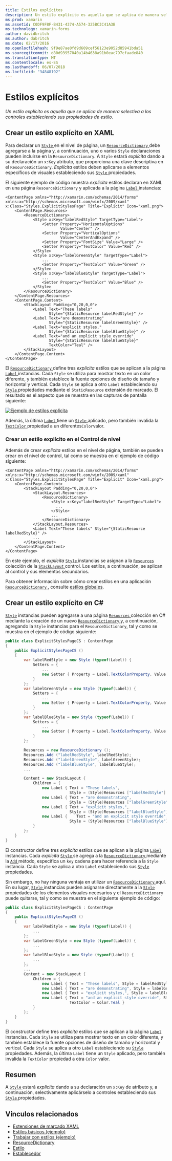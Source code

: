 ```yaml
---
title: Estilos explícitos
description: Un estilo explícito es aquella que se aplica de manera selectiva a los controles estableciendo sus propiedades de estilo.
ms.prod: xamarin
ms.assetid: C0DF9F8F-B431-4374-A574-325BC3C41A3B
ms.technology: xamarin-forms
author: davidbritch
ms.author: dabritch
ms.date: 02/17/2016
ms.openlocfilehash: 9f9e87ae0fd9d609cef56123e9052d85941bda51
ms.sourcegitcommit: d80d93957040a14b4638a91b0eac797cfaade840
ms.translationtype: MT
ms.contentlocale: es-ES
ms.lasthandoff: 06/07/2018
ms.locfileid: "34848192"
---
```

# <a name="explicit-styles"></a>Estilos explícitos

_Un estilo explícito es aquella que se aplica de manera selectiva a los controles estableciendo sus propiedades de estilo._

## <a name="creating-an-explicit-style-in-xaml"></a>Crear un estilo explícito en XAML

Para declarar un [ `Style` ](https://developer.xamarin.com/api/type/Xamarin.Forms.Style/) en el nivel de página, un [ `ResourceDictionary` ](https://developer.xamarin.com/api/type/Xamarin.Forms.ResourceDictionary/) debe agregarse a la página y, a continuación, uno o varios `Style` declaraciones pueden incluirse en la `ResourceDictionary`. A `Style` estará *explícita* dando a su declaración un `x:Key` atributo, que proporciona una clave descriptiva en el `ResourceDictionary`. *Explícita* estilos deben aplicarse a elementos específicos de visuales estableciendo sus [ `Style` ](https://developer.xamarin.com/api/property/Xamarin.Forms.VisualElement.Style/) propiedades.

El siguiente ejemplo de código muestra *explícita* estilos declaran en XAML en una página `ResourceDictionary` y aplicada a la página [ `Label` ](https://developer.xamarin.com/api/type/Xamarin.Forms.Label/) instancias:

```xaml
<ContentPage xmlns="http://xamarin.com/schemas/2014/forms" xmlns:x="http://schemas.microsoft.com/winfx/2009/xaml" x:Class="Styles.ExplicitStylesPage" Title="Explicit" Icon="xaml.png">
    <ContentPage.Resources>
        <ResourceDictionary>
            <Style x:Key="labelRedStyle" TargetType="Label">
                <Setter Property="HorizontalOptions"
                        Value="Center" />
                <Setter Property="VerticalOptions"
                        Value="CenterAndExpand" />
                <Setter Property="FontSize" Value="Large" />
                <Setter Property="TextColor" Value="Red" />
            </Style>
            <Style x:Key="labelGreenStyle" TargetType="Label">
                ...
                <Setter Property="TextColor" Value="Green" />
            </Style>
            <Style x:Key="labelBlueStyle" TargetType="Label">
                ...
                <Setter Property="TextColor" Value="Blue" />
            </Style>
        </ResourceDictionary>
    </ContentPage.Resources>
    <ContentPage.Content>
        <StackLayout Padding="0,20,0,0">
            <Label Text="These labels"
                   Style="{StaticResource labelRedStyle}" />
            <Label Text="are demonstrating"
                   Style="{StaticResource labelGreenStyle}" />
            <Label Text="explicit styles,"
                   Style="{StaticResource labelBlueStyle}" />
            <Label Text="and an explicit style override"
                   Style="{StaticResource labelBlueStyle}"
                   TextColor="Teal" />
        </StackLayout>
    </ContentPage.Content>
</ContentPage>
```

El [ `ResourceDictionary` ](https://developer.xamarin.com/api/type/Xamarin.Forms.ResourceDictionary/) define tres *explícita* estilos que se aplican a la página [ `Label` ](https://developer.xamarin.com/api/type/Xamarin.Forms.Label/) instancias. Cada `Style` se utiliza para mostrar texto en un color diferente, y también establece la fuente opciones de diseño de tamaño y horizontal y vertical. Cada `Style` se aplica a otro `Label` estableciendo su [ `Style` ](https://developer.xamarin.com/api/property/Xamarin.Forms.VisualElement.Style/) propiedades mediante el `StaticResource` extensión de marcado. El resultado es el aspecto que se muestra en las capturas de pantalla siguiente:

[![](explicit-images/explicit-styles.png "Ejemplo de estilos explícita")](explicit-images/explicit-styles-large.png#lightbox "ejemplo estilos explícita")

Además, la última [ `Label` ](https://developer.xamarin.com/api/type/Xamarin.Forms.Label/) tiene un [ `Style` ](https://developer.xamarin.com/api/type/Xamarin.Forms.Style/) aplicado, pero también invalida la [ `TextColor` ](https://developer.xamarin.com/api/property/Xamarin.Forms.Label.TextColor/) propiedad a un diferentes`Color`valor.

### <a name="creating-an-explicit-style-at-the-control-level"></a>Crear un estilo explícito en el Control de nivel

Además de crear *explícita* estilos en el nivel de página, también se pueden crear en el nivel de control, tal como se muestra en el ejemplo de código siguiente:

```xaml
<ContentPage xmlns="http://xamarin.com/schemas/2014/forms" xmlns:x="http://schemas.microsoft.com/winfx/2009/xaml" x:Class="Styles.ExplicitStylesPage" Title="Explicit" Icon="xaml.png">
    <ContentPage.Content>
        <StackLayout Padding="0,20,0,0">
            <StackLayout.Resources>
                <ResourceDictionary>
                    <Style x:Key="labelRedStyle" TargetType="Label">
                      ...
                    </Style>
                    ...
                </ResourceDictionary>
            </StackLayout.Resources>
            <Label Text="These labels" Style="{StaticResource labelRedStyle}" />
            ...
        </StackLayout>
    </ContentPage.Content>
</ContentPage>
```

En este ejemplo, el *explícita* [ `Style` ](https://developer.xamarin.com/api/type/Xamarin.Forms.Style/) instancias se asignan a la [ `Resources` ](https://developer.xamarin.com/api/property/Xamarin.Forms.VisualElement.Resources/) colección de la [ `StackLayout` ](https://developer.xamarin.com/api/type/Xamarin.Forms.StackLayout/) control. Los estilos, a continuación, se aplican al control y sus elementos secundarios.

Para obtener información sobre cómo crear estilos en una aplicación [ `ResourceDictionary` ](https://developer.xamarin.com/api/type/Xamarin.Forms.ResourceDictionary/), consulte [estilos globales](~/xamarin-forms/user-interface/styles/application.md).

## <a name="creating-an-explicit-style-in-c35"></a>Crear un estilo explícito en C&#35;

[`Style`](https://developer.xamarin.com/api/type/Xamarin.Forms.Style/) instancias pueden agregarse a una página [ `Resources` ](https://developer.xamarin.com/api/property/Xamarin.Forms.VisualElement.Resources/) colección en C# mediante la creación de un nuevo [ `ResourceDictionary` ](https://developer.xamarin.com/api/type/Xamarin.Forms.ResourceDictionary/)y, a continuación, agregando la `Style` instancias para el `ResourceDictionary`, tal y como se muestra en el ejemplo de código siguiente:

```csharp
public class ExplicitStylesPageCS : ContentPage
{
    public ExplicitStylesPageCS ()
    {
        var labelRedStyle = new Style (typeof(Label)) {
            Setters = {
                ...
                new Setter { Property = Label.TextColorProperty, Value = Color.Red    }
            }
        };
        var labelGreenStyle = new Style (typeof(Label)) {
            Setters = {
                ...
                new Setter { Property = Label.TextColorProperty, Value = Color.Green }
            }
        };
        var labelBlueStyle = new Style (typeof(Label)) {
            Setters = {
                ...
                new Setter { Property = Label.TextColorProperty, Value = Color.Blue }
            }
        };

        Resources = new ResourceDictionary ();
        Resources.Add ("labelRedStyle", labelRedStyle);
        Resources.Add ("labelGreenStyle", labelGreenStyle);
        Resources.Add ("labelBlueStyle", labelBlueStyle);
        ...

        Content = new StackLayout {
            Children = {
                new Label { Text = "These labels",
                            Style = (Style)Resources ["labelRedStyle"] },
                new Label { Text = "are demonstrating",
                            Style = (Style)Resources ["labelGreenStyle"] },
                new Label { Text = "explicit styles,",
                            Style = (Style)Resources ["labelBlueStyle"] },
                new Label {    Text = "and an explicit style override",
                            Style = (Style)Resources ["labelBlueStyle"], TextColor = Color.Teal }
            }
        };
    }
}
```

El constructor define tres *explícita* estilos que se aplican a la página [ `Label` ](https://developer.xamarin.com/api/type/Xamarin.Forms.Label/) instancias. Cada *explícita* [ `Style` ](https://developer.xamarin.com/api/type/Xamarin.Forms.Style/) se agrega a la [ `ResourceDictionary` ](https://developer.xamarin.com/api/type/Xamarin.Forms.ResourceDictionary/) mediante la [ `Add` ](https://developer.xamarin.com/api/member/Xamarin.Forms.ResourceDictionary.Add/p/System.String/System.Object/) método, especifica un `key` cadena para hacer referencia a la `Style` instancia. Cada `Style` se aplica a otro `Label` estableciendo sus [ `Style` ](https://developer.xamarin.com/api/property/Xamarin.Forms.VisualElement.Style/) propiedades.

Sin embargo, no hay ninguna ventaja en utilizar un [ `ResourceDictionary` ](https://developer.xamarin.com/api/type/Xamarin.Forms.ResourceDictionary/) aquí. En su lugar, [ `Style` ](https://developer.xamarin.com/api/type/Xamarin.Forms.Style/) instancias pueden asignarse directamente a la [ `Style` ](https://developer.xamarin.com/api/property/Xamarin.Forms.VisualElement.Style/) propiedades de los elementos visuales necesarios y el `ResourceDictionary` puede quitarse, tal y como se muestra en el siguiente ejemplo de código:

```csharp
public class ExplicitStylesPageCS : ContentPage
{
    public ExplicitStylesPageCS ()
    {
        var labelRedStyle = new Style (typeof(Label)) {
            ...
        };
        var labelGreenStyle = new Style (typeof(Label)) {
            ...
        };
        var labelBlueStyle = new Style (typeof(Label)) {
            ...
        };
        ...
        Content = new StackLayout {
            Children = {
                new Label { Text = "These labels", Style = labelRedStyle },
                new Label { Text = "are demonstrating", Style = labelGreenStyle },
                new Label { Text = "explicit styles,", Style = labelBlueStyle },
                new Label { Text = "and an explicit style override", Style = labelBlueStyle,
                            TextColor = Color.Teal }
            }
        };
    }
}
```

El constructor define tres *explícita* estilos que se aplican a la página [ `Label` ](https://developer.xamarin.com/api/type/Xamarin.Forms.Label/) instancias. Cada `Style` se utiliza para mostrar texto en un color diferente, y también establece la fuente opciones de diseño de tamaño y horizontal y vertical. Cada `Style` se aplica a otro `Label` estableciendo su [ `Style` ](https://developer.xamarin.com/api/property/Xamarin.Forms.VisualElement.Style/) propiedades. Además, la última `Label` tiene un `Style` aplicado, pero también invalida la `TextColor` propiedad a otra `Color` valor.

## <a name="summary"></a>Resumen

A [ `Style` ](https://developer.xamarin.com/api/type/Xamarin.Forms.Style/) estará *explícita* dando a su declaración un `x:Key` de atributo y, a continuación, selectivamente aplicárselo a controles estableciendo sus [ `Style` ](https://developer.xamarin.com/api/property/Xamarin.Forms.VisualElement.Style/) propiedades.



## <a name="related-links"></a>Vínculos relacionados

- [Extensiones de marcado XAML](~/xamarin-forms/xaml/xaml-basics/xaml-markup-extensions.md)
- [Estilos básicos (ejemplo)](https://developer.xamarin.com/samples/xamarin-forms/UserInterface/Styles/BasicStyles/)
- [Trabajar con estilos (ejemplo)](https://developer.xamarin.com/samples/xamarin-forms/WorkingWithStyles/)
- [ResourceDictionary](https://developer.xamarin.com/api/type/Xamarin.Forms.ResourceDictionary/)
- [Estilo](https://developer.xamarin.com/api/type/Xamarin.Forms.Style/)
- [Establecedor](https://developer.xamarin.com/api/type/Xamarin.Forms.Setter/)
